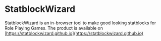 # StatblockWizard
StatblockWizard is an in-browser tool to make good looking statblocks for Role Playing Games.
The product is available on [https://statblockwizard.github.io](https://statblockwizard.github.io)